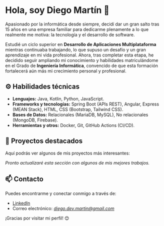 # Hola, soy Diego Martín 👋

Apasionado por la informática desde siempre, decidí dar un gran salto tras 15 años en una empresa familiar para dedicarme plenamente a lo que realmente me motiva: la tecnología y el desarrollo de software.

Estudié un ciclo superior en **Desarrollo de Aplicaciones Multiplataforma** mientras continuaba trabajando, lo que supuso un desafío y un gran aprendizaje en mi vida profesional. Ahora, tras completar esta etapa, he decidido seguir ampliando mi conocimiento y habilidades matriculándome en el Grado de **Ingeniería Informática**, convencido de que esta formación fortalecerá aún más mi crecimiento personal y profesional.

## ⚙️ Habilidades técnicas

- **Lenguajes:** Java, Kotlin, Python, JavaScript.
- **Frameworks y tecnologías:** Spring Boot (APIs REST), Angular, Express (MEAN Stack), HTML, CSS (Bootstrap, Tailwind CSS).
- **Bases de Datos:** Relacionales (MariaDB, MySQL), No relacionales (MongoDB, Firebase).
- **Herramientas y otros:** Docker, Git, GitHub Actions (CI/CD).

## 🚀 Proyectos destacados

Aquí podrás ver algunos de mis proyectos más interesantes:

<!--
- **Nombre del Proyecto:**
  - Breve descripción (1-2 frases).
  - Tecnologías utilizadas.
  - [Enlace al repositorio](#)

(Repite este formato para cada proyecto)
-->

*Pronto actualizaré esta sección con algunos de mis mejores trabajos.*

## 📫 Contacto

Puedes encontrarme y conectar conmigo a través de:

- [LinkedIn](https://www.linkedin.com/in/diego-martga-developer)
- Correo electrónico: *diego.dev.martin@gmail.com*

¡Gracias por visitar mi perfil! 😊
